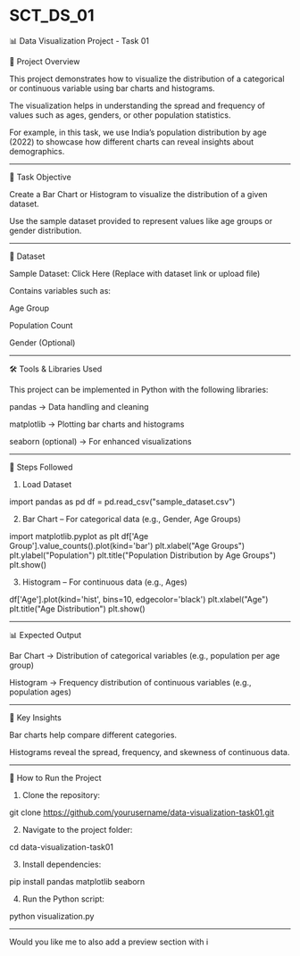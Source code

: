 # SCT_DS_01
📊 Data Visualization Project - Task 01

📌 Project Overview

This project demonstrates how to visualize the distribution of a categorical or continuous variable using bar charts and histograms.

The visualization helps in understanding the spread and frequency of values such as ages, genders, or other population statistics.

For example, in this task, we use India’s population distribution by age (2022) to showcase how different charts can reveal insights about demographics.


---

🎯 Task Objective

Create a Bar Chart or Histogram to visualize the distribution of a given dataset.

Use the sample dataset provided to represent values like age groups or gender distribution.


---

📂 Dataset

Sample Dataset: Click Here (Replace with dataset link or upload file)

Contains variables such as:

Age Group

Population Count

Gender (Optional)



---

🛠 Tools & Libraries Used

This project can be implemented in Python with the following libraries:

pandas → Data handling and cleaning

matplotlib → Plotting bar charts and histograms

seaborn (optional) → For enhanced visualizations



---

📜 Steps Followed

1. Load Dataset

import pandas as pd
df = pd.read_csv("sample_dataset.csv")

2. Bar Chart – For categorical data (e.g., Gender, Age Groups)

import matplotlib.pyplot as plt
df['Age Group'].value_counts().plot(kind='bar')
plt.xlabel("Age Groups")
plt.ylabel("Population")
plt.title("Population Distribution by Age Groups")
plt.show()

3. Histogram – For continuous data (e.g., Ages)

df['Age'].plot(kind='hist', bins=10, edgecolor='black')
plt.xlabel("Age")
plt.title("Age Distribution")
plt.show()


---

📊 Expected Output

Bar Chart → Distribution of categorical variables (e.g., population per age group)

Histogram → Frequency distribution of continuous variables (e.g., population ages)



---

📌 Key Insights

Bar charts help compare different categories.

Histograms reveal the spread, frequency, and skewness of continuous data.



---

🚀 How to Run the Project

1. Clone the repository:

git clone https://github.com/yourusername/data-visualization-task01.git


2. Navigate to the project folder:

cd data-visualization-task01


3. Install dependencies:

pip install pandas matplotlib seaborn


4. Run the Python script:

python visualization.py





---

Would you like me to also add a preview section with i

